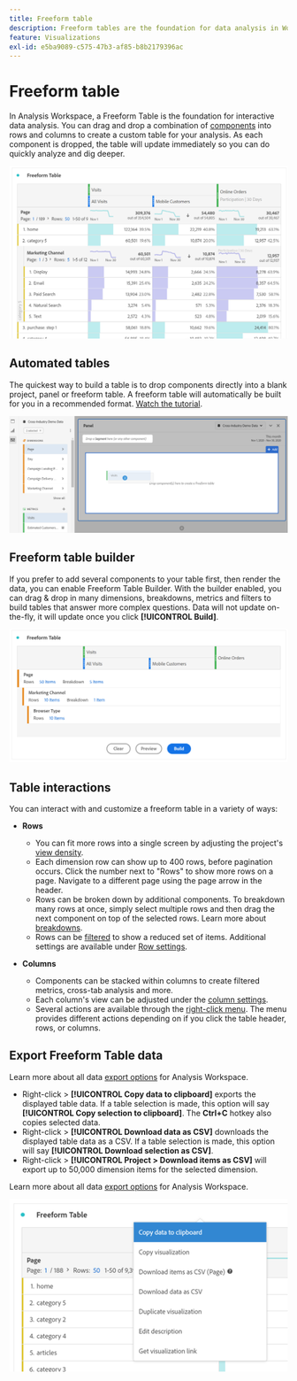 ```yaml
---
title: Freeform table
description: Freeform tables are the foundation for data analysis in Workspace
feature: Visualizations
exl-id: e5ba9089-c575-47b3-af85-b8b2179396ac
---
```

# Freeform table

In Analysis Workspace, a Freeform Table is the foundation for interactive data analysis. You can drag and drop a combination of [components](https://experienceleague.adobe.com/docs/analytics/analyze/analysis-workspace/components/analysis-workspace-components.html) into rows and columns to create a custom table for your analysis. As each component is dropped, the table will update immediately so you can do quickly analyze and dig deeper.

![](assets/opening-section.png)

## Automated tables

The quickest way to build a table is to drop components directly into a blank project, panel or freeform table. A freeform table will automatically be built for you in a recommended format. [Watch the tutorial](https://experienceleague.adobe.com/docs/analytics-learn/tutorials/analysis-workspace/building-freeform-tables/auto-build-freeform-tables-in-analysis-workspace.html).

![](assets/automated-table.png)

## Freeform table builder

If you prefer to add several components to your table first, then render the data, you can enable Freeform Table Builder. With the builder enabled, you can drag & drop in many dimensions, breakdowns, metrics and filters to build tables that answer more complex questions. Data will not update on-the-fly, it will update once you click **[!UICONTROL Build]**.

![](assets/table-builder.png)

## Table interactions

You can interact with and customize a freeform table in a variety of ways:

* **Rows**
  * You can fit more rows into a single screen by adjusting the project's [view density](https://experienceleague.adobe.com/docs/analytics/analyze/analysis-workspace/build-workspace-project/view-density.html).
  * Each dimension row can show up to 400 rows, before pagination occurs. Click the number next to "Rows" to show more rows on a page. Navigate to a different page using the page arrow in the header.
  * Rows can be broken down by additional components. To breakdown many rows at once, simply select multiple rows and then drag the next component on top of the selected rows. Learn more about [breakdowns](https://experienceleague.adobe.com/docs/analytics/analyze/analysis-workspace/components/dimensions/t-breakdown-fa.html).
  * Rows can be [filtered](https://experienceleague.adobe.com/docs/analytics/analyze/analysis-workspace/visualizations/freeform-table/filter-and-sort.html) to show a reduced set of items. Additional settings are available under [Row settings](https://experienceleague.adobe.com/docs/analytics/analyze/analysis-workspace/visualizations/freeform-table/column-row-settings/table-settings.html).

* **Columns**
  * Components can be stacked within columns to create filtered metrics, cross-tab analysis and more.
  * Each column's view can be adjusted under the [column settings](https://experienceleague.adobe.com/docs/analytics/analyze/analysis-workspace/build-workspace-project/column-row-settings/column-settings.html).
  * Several actions are available through the [right-click menu](https://experienceleague.adobe.com/docs/analytics-learn/tutorials/analysis-workspace/building-freeform-tables/using-the-right-click-menu.html). The menu provides different actions depending on if you click the table header, rows, or columns.
  
## Export Freeform Table data

Learn more about all data [export options](https://experienceleague.adobe.com/docs/analytics/analyze/analysis-workspace/curate-share/download-send.html) for Analysis Workspace.

* Right-click > **[!UICONTROL Copy data to clipboard]** exports the displayed table data. If a table selection is made, this option will say **[!UICONTROL Copy selection to clipboard]**. The **Ctrl+C** hotkey also copies selected data.
* Right-click > **[!UICONTROL Download data as CSV]** downloads the displayed table data as a CSV. If a table selection is made, this option will say **[!UICONTROL Download selection as CSV]**.
* Right-click > **[!UICONTROL Project > Download items as CSV]** will export up to 50,000 dimension items for the selected dimension.

Learn more about all data [export options](https://experienceleague.adobe.com/docs/analytics/analyze/analysis-workspace/curate-share/download-send.html) for Analysis Workspace.

![](assets/export-options.png)
